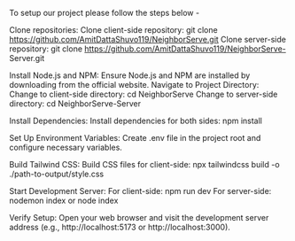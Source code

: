 To setup our project please follow the steps below -

Clone repositories:
Clone client-side repository: git clone https://github.com/AmitDattaShuvo119/NeighborServe.git
Clone server-side repository: git clone https://github.com/AmitDattaShuvo119/NeighborServe-
Server.git

Install Node.js and NPM:
Ensure Node.js and NPM are installed by downloading from the official website.
Navigate to Project Directory:
Change to client-side directory: cd NeighborServe Change to server-side directory: cd
NeighborServe-Server

Install Dependencies:
Install dependencies for both sides: npm install

Set Up Environment Variables:
Create .env file in the project root and configure necessary variables.

Build Tailwind CSS:
Build CSS files for client-side: npx tailwindcss build -o ./path-to-output/style.css

Start Development Server:
For client-side: npm run dev For server-side: nodemon index or node index

Verify Setup:
Open your web browser and visit the development server address (e.g.,
http://localhost:5173 or http://localhost:3000).
